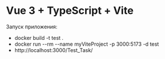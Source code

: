# Vue 3 + TypeScript + Vite

Запуск приложения:
* docker build -t test .
* docker run --rm --name myViteProject -p 3000:5173 -d test
* http://localhost:3000/Test_Task/
